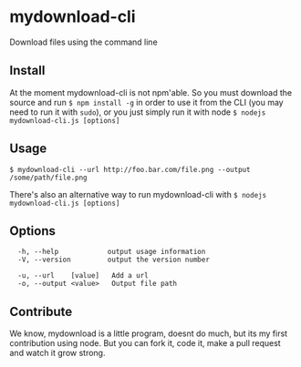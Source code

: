 # mydownload-cli

Download files using the command line


## Install
At the moment mydownload-cli is not npm'able. So you must download the source and run `$ npm install -g` in order to use it from the CLI (you may need to run it with `sudo`), or you just simply run it with node `$ nodejs mydownload-cli.js [options]`

## Usage

`$ mydownload-cli --url http://foo.bar.com/file.png --output /some/path/file.png`

There's also an alternative way to run mydownload-cli with `$ nodejs mydownload-cli.js [options]`

## Options

```
  -h, --help            output usage information
  -V, --version         output the version number

  -u, --url    [value]   Add a url
  -o, --output <value>   Output file path
```

## Contribute

We know, mydownload is a little program, doesnt do much, but its my first contribution using node. But you can fork it, code it, make a pull request and watch it grow strong.